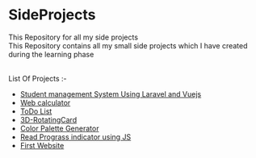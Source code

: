 # SideProjects
This Repository for all my side projects 
<br>
This Repository contains all my small side projects which I have created during the learning phase 

<br>
List Of Projects :- 
<ul>
    <li><a href="https://github.com/ShivChevli/SideProjects/tree/main/student-management-system">Student management System Using Laravel and Vuejs </a></li> 
    <li><a href="https://shivchevli.github.io/SideProjects/WebCalculator/">Web calculator</a></li>
    <li><a href="https://github.com/ShivChevli/SideProjects/tree/main/TodoApp">ToDo List</a></li>
    <li><a href="https://shivchevli.github.io/SideProjects/3D-RotatingCard/"> 3D-RotatingCard</a></li>
    <li><a href="https://shivchevli.github.io/SideProjects/ColorPaletteGenretor/">Color Palette Generator</a></li>
    <li><a href="https://shivchevli.github.io/SideProjects/ReadPrograssJS/">Read Prograss indicator using JS</a></li>
    <li><a href="https://shivchevli.github.io/SideProjects/First_website/">First Website</a></li>
</ul>